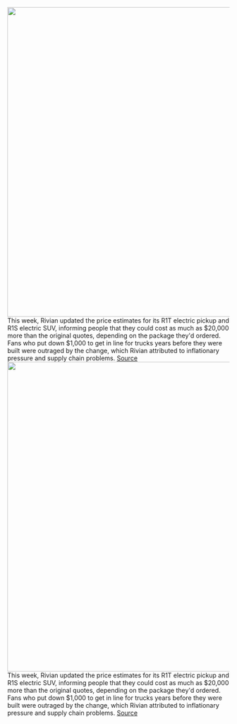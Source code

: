 <img src='https://cdn.vox-cdn.com/thumbor/Vm3OS2B4ZGuMH23LZpMtHk_uG4g=/0x0:2040x1360/1200x800/filters:focal(857x517:1183x843)/cdn.vox-cdn.com/uploads/chorus_image/image/70574194/mclark_210923_4776_0008.0.jpg' width='700px' /><br/>
This week, Rivian updated the price estimates for its R1T electric pickup and R1S electric SUV, informing people that they could cost as much as $20,000 more than the original quotes, depending on the package they'd ordered. Fans who put down $1,000 to get in line for trucks years before they were built were outraged by the change, which Rivian attributed to inflationary pressure and supply chain problems.
<a href='https://www.theverge.com/2022/3/3/22959855/rivian-r1s-r1t-price-ev-vaporware-cars-preorder'> Source <a/><img src='https://cdn.vox-cdn.com/thumbor/Vm3OS2B4ZGuMH23LZpMtHk_uG4g=/0x0:2040x1360/1200x800/filters:focal(857x517:1183x843)/cdn.vox-cdn.com/uploads/chorus_image/image/70574194/mclark_210923_4776_0008.0.jpg' width='700px' /><br/>
This week, Rivian updated the price estimates for its R1T electric pickup and R1S electric SUV, informing people that they could cost as much as $20,000 more than the original quotes, depending on the package they'd ordered. Fans who put down $1,000 to get in line for trucks years before they were built were outraged by the change, which Rivian attributed to inflationary pressure and supply chain problems.
<a href='https://www.theverge.com/2022/3/3/22959855/rivian-r1s-r1t-price-ev-vaporware-cars-preorder'> Source <a/>